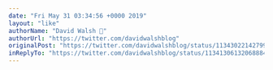 ```yaml
---
date: "Fri May 31 03:34:56 +0000 2019"
layout: "like"
authorName: "David Walsh 🦊"
authorUrl: "https://twitter.com/davidwalshblog"
originalPost: "https://twitter.com/davidwalshblog/status/1134302214279913472"
inReplyTo: "https://twitter.com/davidwalshblog/status/1134130613206888448"
---
```

